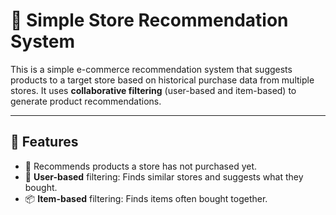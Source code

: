 # 🛒 Simple Store Recommendation System

This is a simple e-commerce recommendation system that suggests products to a target store based on historical purchase data from multiple stores. It uses **collaborative filtering** (user-based and item-based) to generate product recommendations.

---

## 📌 Features

- 🔄 Recommends products a store has not purchased yet.
- 👥 **User-based** filtering: Finds similar stores and suggests what they bought.
- 📦 **Item-based** filtering: Finds items often bought together.

